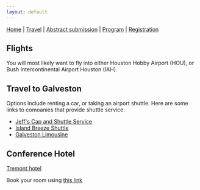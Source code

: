 ```yaml
---
layout: default
---
```


[Home](./) | [Travel](./travel) | [Abstract submission](./submissions) | [Program](./program) | [Registration](./registration)

## Flights

You will most likely want to fly into either Houston Hobby Airport (HOU), or Bush Intercontinental Airport Houston (IAH).

## Travel to Galveston

Options include renting a car, or taking an airport shuttle. Here are some links to comoanies that provide shuttle service:

  - [Jeff's Cap and Shuttle Service](http://www.jeffsshuttle.com/)
  - [Island Breeze Shuttle](https://www.islandbreezeshuttle.com/)
  - [Galveston Limousine](http://www.galvestonlimo.com/airport-shuttle.asp)

## Conference Hotel

[Tremont hotel](http://www.thetremonthouse.com/)

Book your room using [this link](https://www.wyndhamhotels.com/wyndham-grand/galveston-texas/the-tremont-house-a-wyndham-grand-hotel/rooms-rates?brand_id=WY&brand_tier=hr&checkin_date=10/14/2018&checkout_date=10/19/2018&useWRPoints=false&children=0&group_code=1014496PH)
